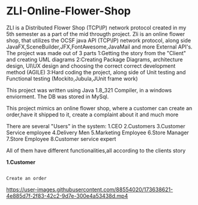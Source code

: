   # ZLI-Online-Flower-Shop
ZLI is a Distributed Flower Shop (TCP\IP) network protocol created in my 5th semester as a part of the mid througth project.
Zli is an online flower shop, that utilizes the OCSF java API (TCP\IP) network protocol, along side JavaFX,SceneBuilder,JFX,FontAwesome,JavaMail and more External API's.
The project was made out of 3 parts
1:Getting the story from the "Client" and creating UML diagrams 
2:Creating Package Diagrams, architecture design, UI\UX design and choosing the correct correct development method (AGILE)
3:Hard coding the project, along side of Unit testing and Functional testing (Mockito,Jubula,JUnit frame work)

This project was written using Java 1.8_321 Compiler, in a windows enviorment.
The DB was stored in MySql.

This project mimics an online flower shop, where a customer can create an order,have it shipped to it, create a complaint about it and much more

There are several "Users" in the system:
1.CEO
2.Customers
3.Customer Service employee
4.Delivery Men
5.Marketing Employee
6.Store Manager
7.Store Employee
8.Customer service expert

All of them have different functionalities,all according to the clients story


**1.Customer**
                                                                        
                                                                        Create an order



https://user-images.githubusercontent.com/88554020/173638621-4e885d7f-2f83-42c2-9d7e-300e4a53438d.mp4



